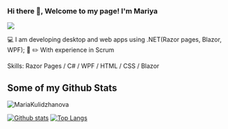 ### Hi there 👋, Welcome to my page! I'm Mariya
![](https://twitter.com/MariyaK09787320)

💻 I am developing desktop and web apps using .NET(Razor pages, Blazor, WPF); 
📔 ✏️ With experience in Scrum

Skills: Razor Pages / C# / WPF / HTML / CSS / Blazor


## Some of my Github Stats
<p align=left> <img src=https://komarev.com/ghpvc/?username=MariaKulidzhanova alt=MariaKulidzhanova /> </p>

[![Github stats](https://github-readme-stats.vercel.app/api?username=MariyaKulidzhanova&show_icons=true&include_all_commits=true)](https://github.com/MariaKulidzhanova/github-readme-stats)
[![Top Langs](https://github-readme-stats.vercel.app/api/top-langs/?username=MariyaKulidzhanova&layout=compact)](https://github.com/MariaKulidzhanova/github-readme-stats)
